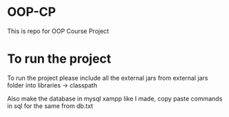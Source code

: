 # OOP-CP

This is repo for OOP Course Project

# To run the project

To run the project please include all the external jars from external jars folder into libraries -> classpath

Also make the database in mysql xampp like I made, copy paste commands in sql for the same from db.txt
